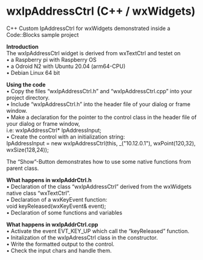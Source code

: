 # wxIpAddressCtrl (C++ / wxWidgets)
C++ Custom IpAddressCtrl for wxWidgets demonstrated inside a Code::Blocks sample project

<b>Introduction</b></br>
The wxIpAddressCtrl widget is derived from wxTextCtrl and testet on</br>
    • a Raspberry pi with Raspberry OS</br>
    • a Odroid N2 with Ubuntu 20.04 (arm64-CPU)</br>
    • Debian Linux 64 bit</br>
    
<b>Using the code</b></br>
    • Copy the files “wxIpAddressCtrl.h” and “wxIpAddressCtrl.cpp” into your project directory.</br>
    • Include “wxIpAddressCtrl.h” into the header file of your dialog or frame window.</br>
    • Make a declaration for the pointer to the control class in the header file of your dialog or frame window,</br>
      i.e: wxIpAddressCtrl* IpAddressInput;</br>
    • Create the control with an initialization string:</br>
      IpAddressInput = new wxIpAddressCtrl(this, _("10.12.0.1"), wxPoint(120,32), wxSize(128,24));</br>

The “Show”-Button demonstrates how to use some native functions from parent class.

<b>What happens in wxIpAddrCtrl.h</b></br>
    • Declaration of the class “wxIpAddressCtrl” derived from the wxWidgets native class “wxTextCtrl”.</br>
    • Declaration of a wxKeyEvent function:</br>void keyReleased(wxKeyEvent& event);</br>
    • Declaration of some functions and variables</br>

<b>What happens in wxIpAddrCtrl.cpp</b></br>
    • Activate the event EVT_KEY_UP which call the “keyReleased” function.</br>
    • Initalization of the wxIpAdressCtrl class in the constructor.</br>
    • Write the formatted output to the control.</br>
    • Check the input chars and handle them.</br>
